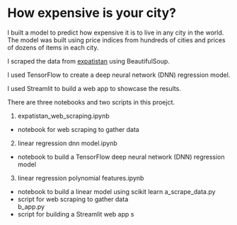 # How expensive is your city?
I built a model to predict how expensive it is to live in any city in the world. The model was built using price indices from hundreds of cities and prices of dozens of items in each city.  

I scraped the data from [expatistan](https://www.expatistan.com/cost-of-living) using BeautifulSoup.  

I used TensorFlow to create a deep neural network (DNN) regression model.  

I used Streamlit to build a web app to showcase the results.

There are three notebooks and two scripts in this proejct.    
1. expatistan_web_scraping.ipynb  
  - notebook for web scraping to gather data
2. linear regression dnn model.ipynb  
  - notebook to build a TensorFlow deep neural network (DNN) regression model
3. linear regression polynomial features.ipynb  
  - notebook to build a linear model using scikit learn
a_scrape_data.py  
  - script for web scraping to gather data  
b_app.py  
  - script for building a Streamlit web app s
